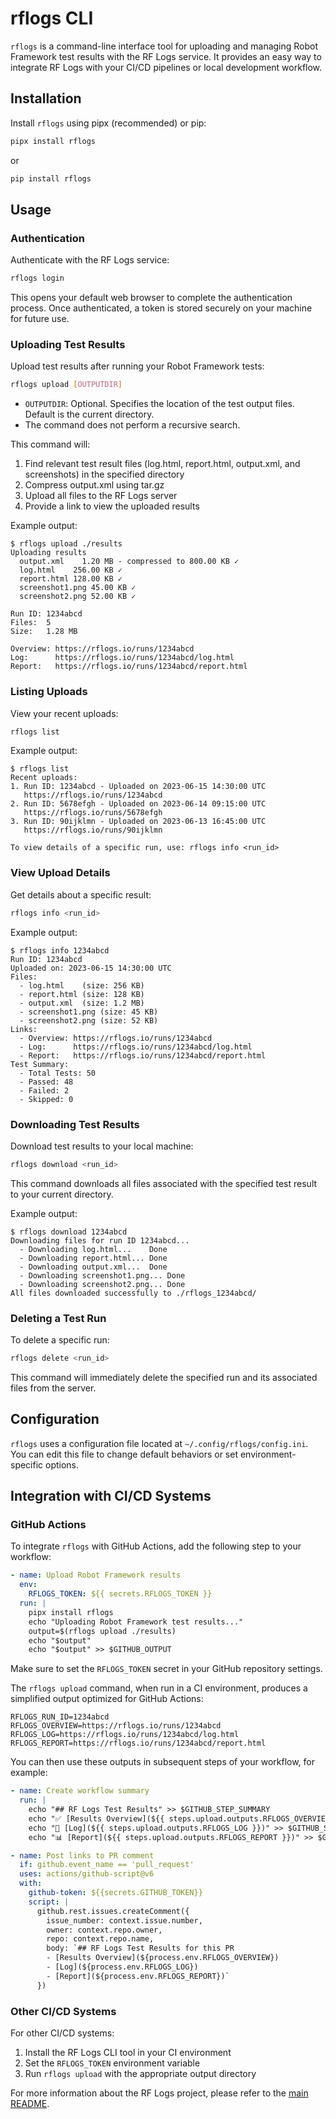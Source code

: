 # rflogs CLI

`rflogs` is a command-line interface tool for uploading and managing Robot Framework test results with the RF Logs service. It provides an easy way to integrate RF Logs with your CI/CD pipelines or local development workflow.

## Installation

Install `rflogs` using pipx (recommended) or pip:

```bash
pipx install rflogs
```

or

```bash
pip install rflogs
```

## Usage

### Authentication

Authenticate with the RF Logs service:

```bash
rflogs login
```

This opens your default web browser to complete the authentication process. Once authenticated, a token is stored securely on your machine for future use.

### Uploading Test Results

Upload test results after running your Robot Framework tests:

```bash
rflogs upload [OUTPUTDIR]
```

- `OUTPUTDIR`: Optional. Specifies the location of the test output files. Default is the current directory.
- The command does not perform a recursive search.

This command will:
1. Find relevant test result files (log.html, report.html, output.xml, and screenshots) in the specified directory
2. Compress output.xml using tar.gz
3. Upload all files to the RF Logs server
4. Provide a link to view the uploaded results

Example output:

```
$ rflogs upload ./results
Uploading results
  output.xml    1.20 MB - compressed to 800.00 KB ✓
  log.html    256.00 KB ✓
  report.html 128.00 KB ✓
  screenshot1.png 45.00 KB ✓
  screenshot2.png 52.00 KB ✓

Run ID: 1234abcd
Files:  5
Size:   1.28 MB

Overview: https://rflogs.io/runs/1234abcd
Log:      https://rflogs.io/runs/1234abcd/log.html
Report:   https://rflogs.io/runs/1234abcd/report.html
```

### Listing Uploads

View your recent uploads:

```bash
rflogs list
```

Example output:

```
$ rflogs list
Recent uploads:
1. Run ID: 1234abcd - Uploaded on 2023-06-15 14:30:00 UTC
   https://rflogs.io/runs/1234abcd
2. Run ID: 5678efgh - Uploaded on 2023-06-14 09:15:00 UTC
   https://rflogs.io/runs/5678efgh
3. Run ID: 90ijklmn - Uploaded on 2023-06-13 16:45:00 UTC
   https://rflogs.io/runs/90ijklmn

To view details of a specific run, use: rflogs info <run_id>
```

### View Upload Details

Get details about a specific result:

```bash
rflogs info <run_id>
```

Example output:

```
$ rflogs info 1234abcd
Run ID: 1234abcd
Uploaded on: 2023-06-15 14:30:00 UTC
Files:
  - log.html    (size: 256 KB)
  - report.html (size: 128 KB)
  - output.xml  (size: 1.2 MB)
  - screenshot1.png (size: 45 KB)
  - screenshot2.png (size: 52 KB)
Links:
  - Overview: https://rflogs.io/runs/1234abcd
  - Log:      https://rflogs.io/runs/1234abcd/log.html
  - Report:   https://rflogs.io/runs/1234abcd/report.html
Test Summary:
  - Total Tests: 50
  - Passed: 48
  - Failed: 2
  - Skipped: 0
```

### Downloading Test Results

Download test results to your local machine:

```bash
rflogs download <run_id>
```

This command downloads all files associated with the specified test result to your current directory.

Example output:

```
$ rflogs download 1234abcd
Downloading files for run ID 1234abcd...
  - Downloading log.html...    Done
  - Downloading report.html... Done
  - Downloading output.xml...  Done
  - Downloading screenshot1.png... Done
  - Downloading screenshot2.png... Done
All files downloaded successfully to ./rflogs_1234abcd/
```
### Deleting a Test Run

To delete a specific run:

```bash
rflogs delete <run_id>
```

This command will immediately delete the specified run and its associated files from the server.

## Configuration

`rflogs` uses a configuration file located at `~/.config/rflogs/config.ini`. You can edit this file to change default behaviors or set environment-specific options.

## Integration with CI/CD Systems

### GitHub Actions

To integrate `rflogs` with GitHub Actions, add the following step to your workflow:

```yaml
- name: Upload Robot Framework results
  env:
    RFLOGS_TOKEN: ${{ secrets.RFLOGS_TOKEN }}
  run: |
    pipx install rflogs
    echo "Uploading Robot Framework test results..."
    output=$(rflogs upload ./results)
    echo "$output"
    echo "$output" >> $GITHUB_OUTPUT
```

Make sure to set the `RFLOGS_TOKEN` secret in your GitHub repository settings.

The `rflogs upload` command, when run in a CI environment, produces a simplified output optimized for GitHub Actions:

```
RFLOGS_RUN_ID=1234abcd
RFLOGS_OVERVIEW=https://rflogs.io/runs/1234abcd
RFLOGS_LOG=https://rflogs.io/runs/1234abcd/log.html
RFLOGS_REPORT=https://rflogs.io/runs/1234abcd/report.html
```

You can then use these outputs in subsequent steps of your workflow, for example:

```yaml
- name: Create workflow summary
  run: |
    echo "## RF Logs Test Results" >> $GITHUB_STEP_SUMMARY
    echo "✅ [Results Overview](${{ steps.upload.outputs.RFLOGS_OVERVIEW }})" >> $GITHUB_STEP_SUMMARY
    echo "📄 [Log](${{ steps.upload.outputs.RFLOGS_LOG }})" >> $GITHUB_STEP_SUMMARY
    echo "📊 [Report](${{ steps.upload.outputs.RFLOGS_REPORT }})" >> $GITHUB_STEP_SUMMARY

- name: Post links to PR comment
  if: github.event_name == 'pull_request'
  uses: actions/github-script@v6
  with:
    github-token: ${{secrets.GITHUB_TOKEN}}
    script: |
      github.rest.issues.createComment({
        issue_number: context.issue.number,
        owner: context.repo.owner,
        repo: context.repo.name,
        body: `## RF Logs Test Results for this PR
        - [Results Overview](${process.env.RFLOGS_OVERVIEW})
        - [Log](${process.env.RFLOGS_LOG})
        - [Report](${process.env.RFLOGS_REPORT})`
      })
```

### Other CI/CD Systems

For other CI/CD systems:

1. Install the RF Logs CLI tool in your CI environment
2. Set the `RFLOGS_TOKEN` environment variable
3. Run `rflogs upload` with the appropriate output directory

For more information about the RF Logs project, please refer to the [main README](../README.md).